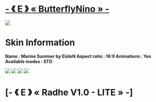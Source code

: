 # [-       《 E 》    « ButterflyNino »       -](https://www.mediafire.com/folder/5iehq0kyv20c1/ButterflyNino)
![]( https://i.imgur.com/4NQemaH.png )

#  Skin Information
**Name : Marine Summer by EiideN
Aspect ratio : 16:9
Animations : Yes
Available modes : STD**

![]( https://i.imgur.com/nanq9lE.png )
![]( https://i.imgur.com/d9lhWCY.png )
![]( https://i.imgur.com/WccpqNh.png )
![]( https://i.imgur.com/aDvlpC4.png )
# [-       《 E 》    « Radhe V1.0 - LITE »       -]
